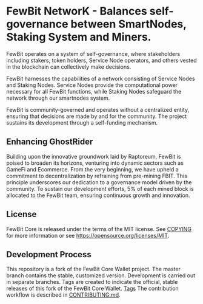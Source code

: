 # FewBit NetworK - Balances self-governance between SmartNodes, Staking System and Miners.

FewBit operates on a system of self-governance, where stakeholders including stakers, token holders, Service Node operators, and others vested in the blockchain can collectively make decisions.

FewBit harnesses the capabilities of a network consisting of Service Nodes and Staking Nodes. Service Nodes provide the computational power necessary for all FewBit functions, while Staking Nodes safeguard the network through our smartnodes system.

FewBit is community-governed and operates without a centralized entity, ensuring that decisions are made by and for the community. The project sustains its development through a self-funding mechanism.

## Enhancing GhostRider
Building upon the innovative groundwork laid by Raptoreum, FewBit is poised to broaden its horizons, venturing into dynamic sectors such as GameFi and Ecommerce. From the very beginning, we have upheld a commitment to decentralization by refraining from pre-mining FBIT. This principle underscores our dedication to a governance model driven by the community. To sustain our development efforts, 5% of each mined block is allocated to the FewBit team, ensuring continuous growth and innovation.

## License

FewBit Core is released under the terms of the MIT license. See [COPYING](COPYING) for more
information or see https://opensource.org/licenses/MIT.

## Development Process

This repository is a fork of the FewBit Core Wallet project.
The master branch contains the stable, customized version.
Development is carried out in separate branches.
Tags are created to indicate the official, stable releases of this fork of the FewBit Core Wallet.
[Tags](https://github.com/x23101983/New-Fewbit/tags) 
The contribution workflow is described in [CONTRIBUTING.md](CONTRIBUTING.md).

